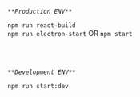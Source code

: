 <br><br>

_`**Production ENV**`_

`npm run react-build` <br>
`npm run electron-start` OR `npm start`

<br><br>


_`**Development ENV**`_

`npm run start:dev`